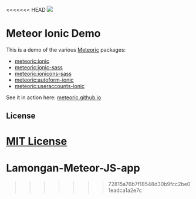 <<<<<<< HEAD
![](http://f.cl.ly/items/391y4708420P0H001k1G/meteoric.png)

# Meteor Ionic Demo

This is a demo of the various [Meteoric](https://github.com/meteoric) packages:

- [meteoric:ionic](https://github.com/meteoric/meteor-ionic)
- [meteoric:ionic-sass](https://github.com/meteoric/ionic-sass)
- [meteoric:ionicons-sass](https://github.com/meteoric/ionicons-sass)
- [meteoric:autoform-ionic](https://github.com/meteoric/autoform-ionic)
- [meteoric:useraccounts-ionic](https://github.com/meteoric/useraccounts-ionic)

See it in action here: [meteoric.github.io](http://meteoric.github.io)

## License
[MIT License](https://github.com/meteoric/demo/blob/master/LICENSE)
=======
# Lamongan-Meteor-JS-app
>>>>>>> 72815a76b7f18548d30b9fcc2be01eadca1a2e7c
